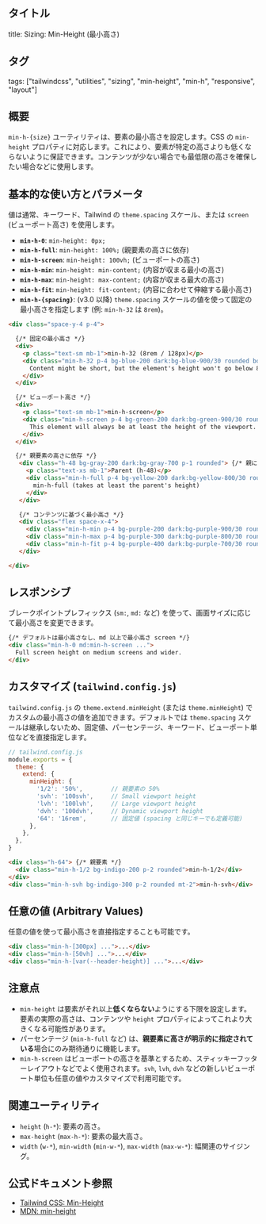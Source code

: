 ## タイトル
title: Sizing: Min-Height (最小高さ)

## タグ
tags: ["tailwindcss", "utilities", "sizing", "min-height", "min-h", "responsive", "layout"]

## 概要
`min-h-{size}` ユーティリティは、要素の最小高さを設定します。CSS の `min-height` プロパティに対応します。これにより、要素が特定の高さよりも低くならないように保証できます。コンテンツが少ない場合でも最低限の高さを確保したい場合などに使用します。

## 基本的な使い方とパラメータ

値は通常、キーワード、Tailwind の `theme.spacing` スケール、または `screen` (ビューポート高さ) を使用します。

*   **`min-h-0`**: `min-height: 0px;`
*   **`min-h-full`**: `min-height: 100%;` (親要素の高さに依存)
*   **`min-h-screen`**: `min-height: 100vh;` (ビューポートの高さ)
*   **`min-h-min`**: `min-height: min-content;` (内容が収まる最小の高さ)
*   **`min-h-max`**: `min-height: max-content;` (内容が収まる最大の高さ)
*   **`min-h-fit`**: `min-height: fit-content;` (内容に合わせて伸縮する最小高さ)
*   **`min-h-{spacing}`**: (v3.0 以降) `theme.spacing` スケールの値を使って固定の最小高さを指定します (例: `min-h-32` は `8rem`)。

```html
<div class="space-y-4 p-4">

  {/* 固定の最小高さ */}
  <div>
    <p class="text-sm mb-1">min-h-32 (8rem / 128px)</p>
    <div class="min-h-32 p-4 bg-blue-200 dark:bg-blue-900/30 rounded border dark:border-blue-700">
      Content might be short, but the element's height won't go below 8rem.
    </div>
  </div>

  {/* ビューポート高さ */}
  <div>
    <p class="text-sm mb-1">min-h-screen</p>
    <div class="min-h-screen p-4 bg-green-200 dark:bg-green-900/30 rounded border dark:border-green-700 flex items-center justify-center">
      This element will always be at least the height of the viewport. (Used for sticky footers etc.)
    </div>
  </div>

  {/* 親要素の高さに依存 */}
   <div class="h-48 bg-gray-200 dark:bg-gray-700 p-1 rounded"> {/* 親に高さが必要 */}
     <p class="text-xs mb-1">Parent (h-48)</p>
     <div class="min-h-full p-4 bg-yellow-200 dark:bg-yellow-800/30 rounded border dark:border-yellow-700">
       min-h-full (takes at least the parent's height)
     </div>
   </div>

   {/* コンテンツに基づく最小高さ */}
   <div class="flex space-x-4">
     <div class="min-h-min p-4 bg-purple-200 dark:bg-purple-900/30 rounded border dark:border-purple-700 w-24">min-h-min fits content</div>
     <div class="min-h-max p-4 bg-purple-300 dark:bg-purple-800/30 rounded border dark:border-purple-600 w-24">min-h-max fits tallest possible content line</div>
     <div class="min-h-fit p-4 bg-purple-400 dark:bg-purple-700/30 rounded border dark:border-purple-500 w-24">min-h-fit</div>
   </div>

</div>
```

## レスポンシブ

ブレークポイントプレフィックス (`sm:`, `md:` など) を使って、画面サイズに応じて最小高さを変更できます。

```html
{/* デフォルトは最小高さなし、md 以上で最小高さ screen */}
<div class="min-h-0 md:min-h-screen ...">
  Full screen height on medium screens and wider.
</div>
```

## カスタマイズ (`tailwind.config.js`)

`tailwind.config.js` の `theme.extend.minHeight` (または `theme.minHeight`) でカスタムの最小高さの値を追加できます。デフォルトでは `theme.spacing` スケールは継承しないため、固定値、パーセンテージ、キーワード、ビューポート単位などを直接指定します。

```javascript
// tailwind.config.js
module.exports = {
  theme: {
    extend: {
      minHeight: {
        '1/2': '50%',        // 親要素の 50%
        'svh': '100svh',     // Small viewport height
        'lvh': '100lvh',     // Large viewport height
        'dvh': '100dvh',     // Dynamic viewport height
        '64': '16rem',       // 固定値 (spacing と同じキーでも定義可能)
      },
    },
  },
}
```

```html
<div class="h-64"> {/* 親要素 */}
  <div class="min-h-1/2 bg-indigo-200 p-2 rounded">min-h-1/2</div>
</div>
<div class="min-h-svh bg-indigo-300 p-2 rounded mt-2">min-h-svh</div>
```

## 任意の値 (Arbitrary Values)

任意の値を使って最小高さを直接指定することも可能です。

```html
<div class="min-h-[300px] ...">...</div>
<div class="min-h-[50vh] ...">...</div>
<div class="min-h-[var(--header-height)] ...">...</div>
```

## 注意点

*   `min-height` は要素がそれ以上**低くならない**ようにする下限を設定します。要素の実際の高さは、コンテンツや `height` プロパティによってこれより大きくなる可能性があります。
*   パーセンテージ (`min-h-full` など) は、**親要素に高さが明示的に指定されている**場合にのみ期待通りに機能します。
*   `min-h-screen` はビューポートの高さを基準とするため、スティッキーフッターレイアウトなどでよく使用されます。`svh`, `lvh`, `dvh` などの新しいビューポート単位も任意の値やカスタマイズで利用可能です。

## 関連ユーティリティ

*   `height` (`h-*`): 要素の高さ。
*   `max-height` (`max-h-*`): 要素の最大高さ。
*   `width` (`w-*`), `min-width` (`min-w-*`), `max-width` (`max-w-*`): 幅関連のサイジング。

## 公式ドキュメント参照
*   [Tailwind CSS: Min-Height](https://tailwindcss.com/docs/min-height)
*   [MDN: min-height](https://developer.mozilla.org/en-US/docs/Web/CSS/min-height)